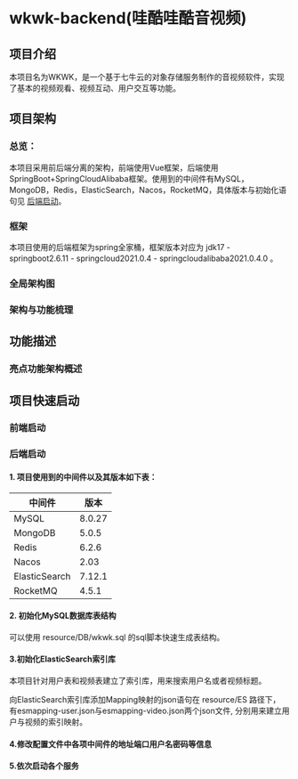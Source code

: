 # wkwk-backend(哇酷哇酷音视频)

## 项目介绍

本项目名为WKWK，是一个基于七牛云的对象存储服务制作的音视频软件，实现了基本的视频观看、视频互动、用户交互等功能。

## 项目架构

### 总览：

本项目采用前后端分离的架构，前端使用Vue框架，后端使用SpringBoot+SpringCloudAlibaba框架。使用到的中间件有MySQL，MongoDB，Redis，ElasticSearch，Nacos，RocketMQ，具体版本与初始化语句见 [后端启动](#后端启动)。

### 框架

本项目使用的后端框架为spring全家桶，框架版本对应为 jdk17 - springboot2.6.11 - springcloud2021.0.4 - springcloudalibaba2021.0.4.0 。

### 全局架构图

### 架构与功能梳理

## 功能描述




### 亮点功能架构概述

## 项目快速启动

### 前端启动

### 后端启动

#### 1. 项目使用到的中间件以及其版本如下表：

| 中间件        | 版本   |
| ------------- | ------ |
| MySQL         | 8.0.27 |
| MongoDB       | 5.0.5  |
| Redis         | 6.2.6  |
| Nacos         | 2.03   |
| ElasticSearch | 7.12.1 |
| RocketMQ      | 4.5.1  |

#### 2. 初始化MySQL数据库表结构

可以使用 resource/DB/wkwk.sql 的sql脚本快速生成表结构。

#### 3.初始化ElasticSearch索引库

本项目针对用户表和视频表建立了索引库，用来搜索用户名或者视频标题。

向ElasticSearch索引库添加Mapping映射的json语句在 resource/ES 路径下， 有esmapping-user.json与esmapping-video.json两个json文件, 分别用来建立用户与视频的索引映射。

#### 4.修改配置文件中各项中间件的地址端口用户名密码等信息

#### 5.依次启动各个服务








